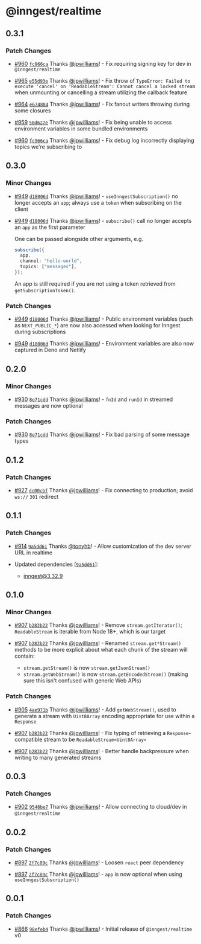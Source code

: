 # @inngest/realtime

## 0.3.1

### Patch Changes

- [#960](https://github.com/inngest/inngest-js/pull/960) [`fc966ca`](https://github.com/inngest/inngest-js/commit/fc966ca94f699d6534f2fc5c85bbcf5be3c6795a) Thanks [@jpwilliams](https://github.com/jpwilliams)! - Fix requiring signing key for dev in `@inngest/realtime`

- [#965](https://github.com/inngest/inngest-js/pull/965) [`e55d93e`](https://github.com/inngest/inngest-js/commit/e55d93ef481010e677623978ec89e918fcdd606e) Thanks [@jpwilliams](https://github.com/jpwilliams)! - Fix throw of `TypeError: Failed to execute 'cancel' on 'ReadableStream': Cannot cancel a locked stream` when unmounting or cancelling a stream utilizing the callback feature

- [#964](https://github.com/inngest/inngest-js/pull/964) [`e674884`](https://github.com/inngest/inngest-js/commit/e67488412e4d052ce161f6d5ea719db6786880de) Thanks [@jpwilliams](https://github.com/jpwilliams)! - Fix fanout writers throwing during some closures

- [#959](https://github.com/inngest/inngest-js/pull/959) [`50d627e`](https://github.com/inngest/inngest-js/commit/50d627ecdc2fc28ebca046e3a4ab9980f1714132) Thanks [@jpwilliams](https://github.com/jpwilliams)! - Fix being unable to access environment variables in some bundled environments

- [#960](https://github.com/inngest/inngest-js/pull/960) [`fc966ca`](https://github.com/inngest/inngest-js/commit/fc966ca94f699d6534f2fc5c85bbcf5be3c6795a) Thanks [@jpwilliams](https://github.com/jpwilliams)! - Fix debug log incorrectly displaying topics we're subscribing to

## 0.3.0

### Minor Changes

- [#949](https://github.com/inngest/inngest-js/pull/949) [`d18006d`](https://github.com/inngest/inngest-js/commit/d18006dbffe7501b145f914992951439a9859261) Thanks [@jpwilliams](https://github.com/jpwilliams)! - `useInngestSubscription()` no longer accepts an `app`; always use a `token` when subscribing on the client

- [#949](https://github.com/inngest/inngest-js/pull/949) [`d18006d`](https://github.com/inngest/inngest-js/commit/d18006dbffe7501b145f914992951439a9859261) Thanks [@jpwilliams](https://github.com/jpwilliams)! - `subscribe()` call no longer accepts an `app` as the first parameter

  One can be passed alongside other arguments, e.g.

  ```ts
  subscribe({
    app,
    channel: "hello-world",
    topics: ["messages"],
  });
  ```

  An app is still required if you are not using a token retrieved from `getSubscriptionToken()`.

### Patch Changes

- [#949](https://github.com/inngest/inngest-js/pull/949) [`d18006d`](https://github.com/inngest/inngest-js/commit/d18006dbffe7501b145f914992951439a9859261) Thanks [@jpwilliams](https://github.com/jpwilliams)! - Public environment variables (such as `NEXT_PUBLIC_*`) are now also accessed when looking for Inngest during subscriptions

- [#949](https://github.com/inngest/inngest-js/pull/949) [`d18006d`](https://github.com/inngest/inngest-js/commit/d18006dbffe7501b145f914992951439a9859261) Thanks [@jpwilliams](https://github.com/jpwilliams)! - Environment variables are also now captured in Deno and Netlify

## 0.2.0

### Minor Changes

- [#930](https://github.com/inngest/inngest-js/pull/930) [`8e71cdd`](https://github.com/inngest/inngest-js/commit/8e71cddda13289bcc3a1f0bff7cff9cec54439ae) Thanks [@jpwilliams](https://github.com/jpwilliams)! - `fnId` and `runId` in streamed messages are now optional

### Patch Changes

- [#930](https://github.com/inngest/inngest-js/pull/930) [`8e71cdd`](https://github.com/inngest/inngest-js/commit/8e71cddda13289bcc3a1f0bff7cff9cec54439ae) Thanks [@jpwilliams](https://github.com/jpwilliams)! - Fix bad parsing of some message types

## 0.1.2

### Patch Changes

- [#927](https://github.com/inngest/inngest-js/pull/927) [`dc00cbf`](https://github.com/inngest/inngest-js/commit/dc00cbf197c776b8ff04fb67cbc1d3a62569f6d0) Thanks [@jpwilliams](https://github.com/jpwilliams)! - Fix connecting to production; avoid `ws://` `301` redirect

## 0.1.1

### Patch Changes

- [#914](https://github.com/inngest/inngest-js/pull/914) [`9a5dd61`](https://github.com/inngest/inngest-js/commit/9a5dd61abb03936bf2df6196ee48e626508b70bf) Thanks [@tonyhb](https://github.com/tonyhb)! - Allow customization of the dev server URL in realtime

- Updated dependencies [[`9a5dd61`](https://github.com/inngest/inngest-js/commit/9a5dd61abb03936bf2df6196ee48e626508b70bf)]:
  - inngest@3.32.9

## 0.1.0

### Minor Changes

- [#907](https://github.com/inngest/inngest-js/pull/907) [`b283b22`](https://github.com/inngest/inngest-js/commit/b283b221723d27e9d64e5f36e3751a9c697a4c09) Thanks [@jpwilliams](https://github.com/jpwilliams)! - Remove `stream.getIterator()`; `ReadableStream` is iterable from Node 18+, which is our target

- [#907](https://github.com/inngest/inngest-js/pull/907) [`b283b22`](https://github.com/inngest/inngest-js/commit/b283b221723d27e9d64e5f36e3751a9c697a4c09) Thanks [@jpwilliams](https://github.com/jpwilliams)! - Renamed `stream.get*Stream()` methods to be more explicit about what each chunk of the stream will contain:

  - `stream.getStream()` is now `stream.getJsonStream()`
  - `stream.getWebStream()` is now `stream.getEncodedStream()` (making sure this isn't confused with generic Web APIs)

### Patch Changes

- [#905](https://github.com/inngest/inngest-js/pull/905) [`4ae971b`](https://github.com/inngest/inngest-js/commit/4ae971bda2141bf9e25a250783e5256d9b907d49) Thanks [@jpwilliams](https://github.com/jpwilliams)! - Add `getWebStream()`, used to generate a stream with `Uint8Array` encoding appropriate for use within a `Response`

- [#907](https://github.com/inngest/inngest-js/pull/907) [`b283b22`](https://github.com/inngest/inngest-js/commit/b283b221723d27e9d64e5f36e3751a9c697a4c09) Thanks [@jpwilliams](https://github.com/jpwilliams)! - Fix typing of retrieving a `Response`-compatible stream to be `ReadableStream<Uint8Array>`

- [#907](https://github.com/inngest/inngest-js/pull/907) [`b283b22`](https://github.com/inngest/inngest-js/commit/b283b221723d27e9d64e5f36e3751a9c697a4c09) Thanks [@jpwilliams](https://github.com/jpwilliams)! - Better handle backpressure when writing to many generated streams

## 0.0.3

### Patch Changes

- [#902](https://github.com/inngest/inngest-js/pull/902) [`9546be7`](https://github.com/inngest/inngest-js/commit/9546be72b03a01c0f9d8efcf8ca5bb2639e23473) Thanks [@jpwilliams](https://github.com/jpwilliams)! - Allow connecting to cloud/dev in `@inngest/realtime`

## 0.0.2

### Patch Changes

- [#897](https://github.com/inngest/inngest-js/pull/897) [`2f7c89c`](https://github.com/inngest/inngest-js/commit/2f7c89c6c60668349f2cb792ed219b20c6c271f0) Thanks [@jpwilliams](https://github.com/jpwilliams)! - Loosen `react` peer dependency

- [#897](https://github.com/inngest/inngest-js/pull/897) [`2f7c89c`](https://github.com/inngest/inngest-js/commit/2f7c89c6c60668349f2cb792ed219b20c6c271f0) Thanks [@jpwilliams](https://github.com/jpwilliams)! - `app` is now optional when using `useInngestSubscription()`

## 0.0.1

### Patch Changes

- [#866](https://github.com/inngest/inngest-js/pull/866) [`98efeb4`](https://github.com/inngest/inngest-js/commit/98efeb4eb6f80f418251a22377f428b42b9fff37) Thanks [@jpwilliams](https://github.com/jpwilliams)! - Initial release of `@inngest/realtime` v0
